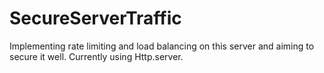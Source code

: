 # SecureServerTraffic

Implementing rate limiting and load balancing on this server and aiming to secure it well. Currently using Http.server.
